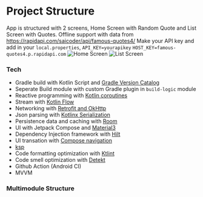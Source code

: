 # Project Structure
App is structured with 2 screens, Home Screen with Random Quote and List Screen with Quotes.
Offline support with data from https://rapidapi.com/saicoder/api/famous-quotes4/ 
Make your API key and add in your `local.properties`,
`API_KEY=yourapikey`
`HOST_KEY=famous-quotes4.p.rapidapi.com`
![Home Screen](/assets/home.jpg)
![List Screen](/assets/list.jpg)
### Tech
- Gradle build with Kotlin Script and [Gradle Version Catalog](https://developer.android.com/build/migrate-to-catalogs)
- Seperate Build module with custom Gradle plugin in `build-logic` module
- Reactive programming with [Kotlin coroutines](https://developer.android.com/kotlin/coroutines)
- Stream with [Kotlin Flow](https://developer.android.com/kotlin/flow)
- Networking with [Retrofit and OkHttp](https://square.github.io/retrofit/)
- Json parsing with [Kotlinx Serialization](https://kotlinlang.org/docs/serialization.html)
- Persistence data and caching with [Room](https://developer.android.com/training/data-storage/room)
- UI with Jetpack Compose and [Material3](https://developer.android.com/jetpack/androidx/releases/compose-material3)
- Dependency Injection framework with [Hilt](https://developer.android.com/training/dependency-injection/hilt-android)
- UI transation with [Compose navigation](https://developer.android.com/jetpack/compose/navigation)
- [ksp](https://kotlinlang.org/docs/ksp-overview.html)
- Code formatting optimization with [Ktlint](https://github.com/JLLeitschuh/ktlint-gradle)
- Code smell optimization with [Detekt](https://plugins.gradle.org/plugin/io.gitlab.arturbosch.detekt)
- Github Action (Android CI)
- MVVM 

### Multimodule Structure
